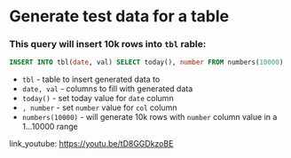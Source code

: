 # Generate test data for a table

### This query will insert 10k rows into `tbl` rable:

```sql
INSERT INTO tbl(date, val) SELECT today(), number FROM numbers(10000)
```

- `tbl` - table to insert generated data to
- `date, val` - columns to fill with generated data
- `today()` - set today value for `date` column
- `, number` - set `number` value for `col` column
- `numbers(10000)` - will generate 10k rows with `number` column value in a 1...10000 range


link_youtube: https://youtu.be/tD8GGDkzoBE
